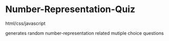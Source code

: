 # Number-Representation-Quiz

html/css/javascript

generates random number-representation related mutiple choice questions
